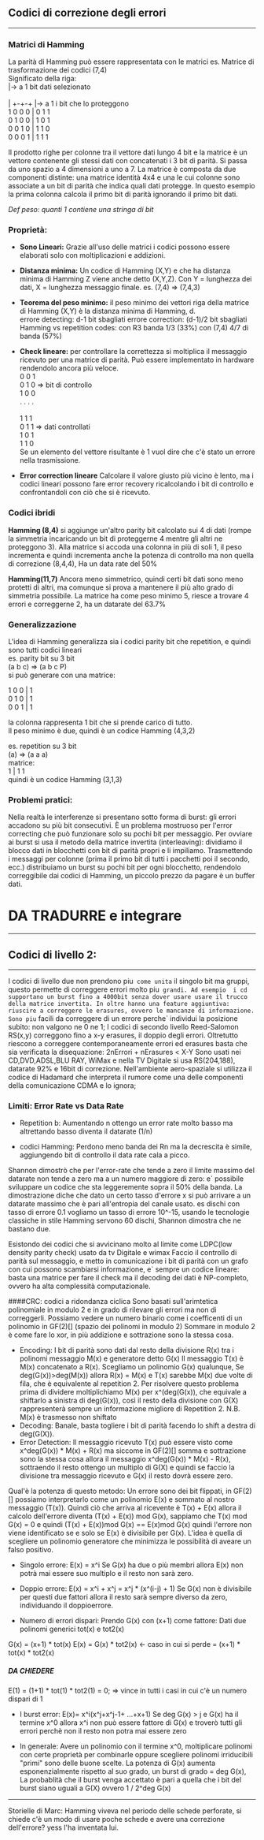 ## Codici di correzione degli errori
---------------------------------

### Matrici di Hamming

La parità di Hamming può essere rappresentata con le matrici
es. Matrice di trasformazione dei codici (7,4)<br>
Significato della riga:<br>
|-> a 1 bit dati selezionato<br>         
| +-+-+ |->  a 1 i bit che lo proteggono<br>
1 0 0 0 | 0 1 1<br>
0 1 0 0 | 1 0 1<br>
0 0 1 0 | 1 1 0<br>
0 0 0 1 | 1 1 1<br>

Il prodotto righe per colonne tra il vettore dati lungo 4 bit e la matrice è un vettore contenente gli stessi dati con concatenati i 3 bit di parità. Si passa da uno spazio a 4 dimensioni a uno a 7.
La matrice è composta da due componenti distinte: 
una matrice identità 4x4 e una le cui colonne sono associate a un bit di parità che indica quali dati protegge. In questo esempio la prima colonna calcola il primo bit di parità ignorando il primo bit dati.<br>

*Def peso: quanti 1 contiene una stringa di bit*


### Proprietà:

- **Sono Lineari:**
Grazie all'uso delle matrici i codici possono essere elaborati solo con moltiplicazioni e addizioni.

- **Distanza minima:**
Un codice di Hamming (X,Y) e che ha distanza minima di Hamming Z viene anche detto (X,Y,Z). Con Y = lunghezza dei dati, X = lunghezza messaggio finale. es. (7,4) => (7,4,3)
- **Teorema del peso minimo:** il peso minimo dei vettori riga della matrice di Hamming (X,Y) è la distanza minima di Hamming, d. <br>
errore detecting: d-1 bit sbagliati
errore correction: (d-1)/2 bit sbagliati<br>
Hamming vs repetition codes:
con R3 banda 1/3 (33%)
con (7,4)  4/7 di banda (57%)

- **Check lineare:** per controllare la correttezza si moltiplica il messaggio ricevuto per una matrice di parità. Può essere implementato in hardware rendendolo ancora più veloce. <br>
0 0 1<br>
0 1 0 => bit di controllo<br>
1 0 0<br>
. . . .<br>   
1 1 1<br>
0 1 1 => dati controllati<br> 
1 0 1<br>
1 1 0 <br>
Se un elemento del vettore risultante è 1 vuol dire che c'è stato un errore nella trasmissione.

- **Error correction lineare** Calcolare il valore giusto più vicino è lento, ma i codici lineari possono fare error recovery ricalcolando i bit di controllo e confrontandoli con ciò che si è ricevuto.

### Codici ibridi

**Hamming (8,4)** si aggiunge un'altro parity bit calcolato sui 4 di dati (rompe la simmetria incaricando un bit di proteggerne 4 mentre gli altri ne proteggono 3). Alla matrice si accoda una colonna in più di soli 1, il peso incrementa e quindi incrementa anche la potenza di controllo ma non quella di correzione (8,4,4), Ha un data rate del 50%

**Hamming(11,7)** Ancora meno simmetrico, quindi certi bit dati sono meno protetti di altri, ma comunque si prova a mantenere il più alto grado di simmetria possibile. La matrice ha come peso minimo 5, riesce a trovare 4 errori e correggerne 2, ha un datarate del 63.7%

### Generalizzazione

L'idea di Hamming generalizza sia i codici parity bit che repetition, e quindi sono tutti codici lineari
<br>
es. parity bit su 3 bit<br>
(a b c) => (a b c P)<br>
si può generare con una matrice:<br>

1 0 0 | 1<br>
0 1 0 | 1<br>
0 0 1 | 1<br> 

la colonna rappresenta 1 bit che si prende carico di tutto.<br>
Il peso minimo è due, quindi è un codice Hamming (4,3,2)<br>

es. repetition su 3 bit<br>
(a) => (a a a)<br>
matrice:<br>
1 | 1 1<br>
quindi è un codice Hamming (3,1,3)

### Problemi pratici:

Nella realtà le interferenze si presentano sotto forma di burst: gli errori accadono su più bit consecutivi.
È un problema mostruoso per l'error correcting che può funzionare solo su pochi bit per messaggio.
Per ovviare ai burst si usa il metodo della matrice invertita (interleaving): dividiamo il blocco dati in blocchetti con bit di parità  propri e li impiliamo. Trasmettendo i messaggi per colonne (prima il primo bit di tutti i pacchetti poi il secondo, ecc.) distribuiamo un burst su pochi bit per ogni blocchetto, rendendolo correggibile dai codici di Hamming, un piccolo prezzo da pagare è un buffer dati.

# DA TRADURRE e integrare
-----------

## Codici di livello 2:
----------------------
I codici di livello due non prendono piu` come unita` il singolo bit ma gruppi, questo permette di correggere errori molto piu` grandi.
Ad esempio  i cd supportano un burst fino a 4000bit senza dover usare usare il trucco della matrice invertita. In oltre hanno una feature aggiuntiva: 
riuscire a correggere le erasures, ovvero le mancanze di informazione. Sono piu` facili da correggere di un errore perche` individui la posizione subito: non valgono ne 0 ne 1;
I codici di secondo livello Reed-Salomon RS(x,y) correggono fino a x-y erasures, il doppio degli errori.
Oltretutto riescono a correggere contemporaneamente errori ed erasures basta che sia verificata la disequazione:
2nErrori + nErasures < X-Y
Sono usati nei CD,DVD,ADSL,BLU RAY, WiMax e nella TV Digitale si usa RS(204,188), datarate 92% e 16bit di correzione.
Nell'ambiente aero-spaziale si utilizza il codice di Hadamard che interpreta il rumore come una delle componenti della comunicazione CDMA e lo ignora;

### Limiti: Error Rate vs Data Rate

- Repetition b: 
Aumentando n ottengo un error rate molto basso ma altrettando basso diventa il datarate (1/n)

- codici Hamming:
Perdono meno banda dei Rn ma la decrescita è simile, aggiungendo bit di controllo il data rate cala a picco.

Shannon dimostrò che per l'error-rate che tende a zero il limite massimo del datarate non tende a zero ma a un numero maggiore di zero:
e` possibile sviluppare un codice che sta leggeremente sopra il 50% della banda.
La dimostrazione diche che dato un certo tasso d'errore x si può arrivare a un datarate massimo che è pari all'entropia del canale usato.
es dischi con tasso di errore 0.1 vogliamo un tasso di errore 10^-15, usando le tecnologie classiche in stile Hamming servono 60 dischi, Shannon dimostra che ne bastano due.

Esistondo dei codici che si avvicinano molto al limite come LDPC(low density parity check) usato da tv Digitale e wimax
Faccio il controllo di parità sul messaggio,  e metto in comunicazione i bit di parità con un grafo con cui possono scambiarsi informazione, e` sempre un codice lineare: basta una matrice per fare il check ma il decoding dei dati è NP-completo, ovvero ha alta complessità computazionale.


####CRC: codici a ridondanza ciclica
Sono basati sull'arimtetica polinomiale in modulo 2 e in grado di rilevare gli errori ma non di correggerli.
Possiamo vedere un numero binario come i coefficenti di un polinomio in GF(2)[] (spazio dei polinomi in modulo 2)
Sommare in modulo 2 è come fare lo xor, in più addizione e sottrazione  sono la stessa cosa.
- Encoding:
I bit di parità sono dati dal resto della divisione R(x) tra i polinomi messaggio M(x) e generatore detto G(x)
Il messaggio T(x) è M(x) concatenato a R(x). Scegliamo un polinomio G(x) qualunque, Se deg(G(x))>deg(M(x)) allora R(x) = M(x) e T(x) sarebbe M(x) due volte di fila, che è equivalente al  repetition 2.
Per risolvere questo problema prima di dividere moltiplichiamo M(x) per x^(deg(G(x)), che equivale a shiftarlo a sinistra di deg(G(x)), così il resto della divisione con G(X) rappresenterà sempre un informazione migliore di Repetition 2. N.B. M(x) è trasmesso non shiftato
- Decoding: 
Banale, basta togliere i bit di parità facendo lo shift a destra di deg(G(X)).
- Error Detection:
Il messaggio ricevuto T(x) può essere visto come x^deg(G(x)) \* M(x) + R(x)
ma siccome in  GF(2)[] somma e sottrazione sono la stessa cosa allora il messaggio x^deg(G(x)) \* M(x) - R(x),
sottraendo il resto ottengo un multiplo di G(X) e quindi se faccio la divisione tra messaggio ricevuto e G(x) il resto dovrà essere zero.

Qual'è la potenza di questo metodo:
Un errore sono dei bit flippati, in GF(2)[] possiamo interpretarlo come un polinomio E(x) e sommato al nostro messaggio (T(x)). Quindi ciò che arriva al ricevente è T(x) + E(x) allora il calcolo dell'errore diventa (T(x) + E(x)) mod G(x), sappiamo che T(x) mod G(x) = 0 e quindi (T(x) + E(x))mod G(x) == E(x)mod G(x) quindi l'errore non viene identificato se e solo se E(x) è divisibile per G(x).
L'idea è quella di scegliere un polinomio generatore che minimizza le possibilità di aveare un falso positivo.
- Singolo errore: E(x) = x^i 
Se G(x) ha due o più membri allora E(x) non potrà mai essere suo multiplo e il resto non sarà zero.

- Doppio errore: E(x) = x^i + x^j = x^j \* (x^(i-j) + 1)
Se G(x) non è divisibile per questi due fattori allora il resto sarà sempre diverso da zero, individuando il doppioerrore.

- Numero di errori dispari:
Prendo G(x) con (x+1) come fattore:
Dati due polinomi generici tot(x) e tot2(x)

G(x) = (x+1) * tot(x)
E(x) = G(x)  * tot2(x) <- caso in cui si perde
     = (x+1) * tot(x) * tot2(x) 
##### DA CHIEDERE

E(1) = (1+1) * tot(1) * tot2(1) = 0;
=> vince in tutti i casi in cui c'è un numero dispari di 1

- I burst error: E(x)= x^i(x^j+x^j-1+ ...+x+1)
Se deg G(x) > j e G(x) ha il termine x^0 allora x^i non può essere fattore di G(x) e troverò tutti gli errori perchè non il resto non potra mai essere zero 

- In generale:
Avere un polinomio con il termine x^0, moltiplicare polinomi con certe proprietà per combinarle
oppure scegliere polinomi irriducibili "primi" sono delle buone scelte.
La potenza di G(x) aumenta esponenzialmente rispetto al suo grado, un burst di grado = deg G(x), La probablità che il burst venga accettato è pari a quella che i bit del burst siano uguali a G(X) ovvero 1 / 2^deg G(x) 


-----------------------------------------------

Storielle di Marc:
Hamming viveva nel periodo delle schede perforate, si chiede c'è un modo di usare poche schede e avere una correzione dell'errore? yess l'ha inventata lui.
